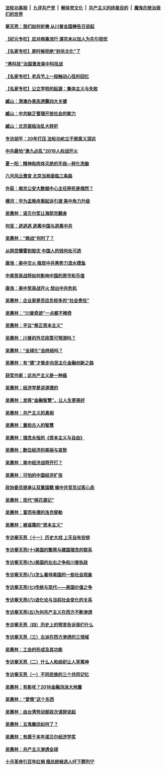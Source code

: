 ####  [法轮功真相](../../../../basic/blob/master/README.md?t=07081731) &nbsp;|&nbsp; [九评共产党](../../../../9ping.md/blob/master/README.md?t=07081731) &nbsp;|&nbsp; [解体党文化](../../../../jtdwh.md/blob/master/README.md?t=07081731)  &nbsp;|&nbsp; [共产主义的终极目的](../../../../gczydzjmd.md/blob/master/README.md?t=07081731) &nbsp;|&nbsp; [魔鬼在统治我们的世界](../../../../mgztzwmdsj.md/blob/master/README.md?t=07081731) 

#### [章天亮：我们如何祈祷 从川普全国祷告日说起](../pages/nsc423/n11944627.md?t=07081731) 

#### [【纪元专栏】应对病毒流行 渥京未以加人为先引担忧](../pages/nsc423/n11875714.md?t=07081731) 

#### [【名家专栏】是时候拒绝“封杀文化”了](../pages/nsc423/n11814093.md?t=07081731) 

#### [“黑科技”治国激发美中科技战](../pages/nsc423/n11638056.md?t=07081731) 

#### [【名家专栏】老兵节上一段触动心弦的回忆](../pages/nsc423/n11646016.md?t=07081731) 

#### [【名家专栏】公立学校的起源：集体主义与失败](../pages/nsc423/n11601833.md?t=07081731) 

#### [臧山：港澳办表态透露四大关键](../pages/nsc423/n11421628.md?t=07081731) 

#### [臧山：中共缺乏管理开放社会的能力](../pages/nsc423/n11407457.md?t=07081731) 

#### [臧山：北京面临治乱大转折](../pages/nsc423/n11406895.md?t=07081731) 

#### [专访胡平：20年打压 法轮功屹立不倒意义深远](../pages/nsc423/n11398800.md?t=07081731) 

#### [中共最怕“逢九必乱”2019人权战开火](../pages/nsc423/n11385248.md?t=07081731) 

#### [夏一阳：精神和肉体灭绝的手段—转化洗脑](../pages/nsc423/n11368250.md?t=07081731) 

#### [六月风云激变 北京当局面临三条路](../pages/nsc423/n11313668.md?t=07081731) 

#### [许茹：南京公安大数据中心主任猝死是偶然？](../pages/nsc423/n11064744.md?t=07081731) 

#### [横河：华为孟晚舟案起诉引渡 美中角力升级](../pages/nsc423/n11027230.md?t=07081731) 

#### [吴惠林：诺贝尔奖让海耶克翻身](../pages/nsc423/n10890049.md?t=07081731) 

#### [何坚：逃逃逃 逃离中国与逃离中共](../pages/nsc423/n10592891.md?t=07081731) 

#### [吴惠林：“商战”何时了？](../pages/nsc423/n10573558.md?t=07081731) 

#### [从网贷爆雷到股灾 中国人的钱何处可逃](../pages/nsc423/n10572800.md?t=07081731) 

#### [唐浩：美中交火 隐现中共黑势力混水摸鱼](../pages/nsc423/n10544040.md?t=07081731) 

#### [中美贸易战将如何影响中国的房市和币值](../pages/nsc423/n10543697.md?t=07081731) 

#### [唐浩：美中贸易战开火 烧出中共危机](../pages/nsc423/n10540126.md?t=07081731) 

#### [吴惠林：企业家是否应负较多的“社会责任”](../pages/nsc423/n10535022.md?t=07081731) 

#### [吴惠林：“川普奇迹”一点都不稀奇](../pages/nsc423/n10512808.md?t=07081731) 

#### [吴惠林：平议“修正资本主义”](../pages/nsc423/n10495724.md?t=07081731) 

#### [吴惠林：川普的外交政策可预测吗？](../pages/nsc423/n10462387.md?t=07081731) 

#### [吴惠林：“全球化”会终结吗？](../pages/nsc423/n10452838.md?t=07081731) 

#### [吴惠林：有“德”才能走向民主化金融创新之路](../pages/nsc423/n10432292.md?t=07081731) 

#### [获奖作家：这共产主义是一种癌](../pages/nsc423/n10431541.md?t=07081731) 

#### [吴惠林：经济学是讲道德的](../pages/nsc423/n10398014.md?t=07081731) 

#### [吴惠林：发挥“金融智慧”，让人生更美好](../pages/nsc423/n10375019.md?t=07081731) 

#### [吴惠林：共产主义的真相](../pages/nsc423/n10351394.md?t=07081731) 

#### [吴惠林：重拾古人的智慧](../pages/nsc423/n10337691.md?t=07081731) 

#### [吴惠林：理念永恒的《资本主义与自由》](../pages/nsc423/n10316274.md?t=07081731) 

#### [吴惠林：数位经济的美丽与哀愁](../pages/nsc423/n10292946.md?t=07081731) 

#### [吴惠林：美中经济战将开打？](../pages/nsc423/n10258825.md?t=07081731) 

#### [吴惠林：可怕的中国经济扩张](../pages/nsc423/n10219147.md?t=07081731) 

#### [政协委员提承认双重国籍 揭中共官员过客心态](../pages/nsc423/n10208809.md?t=07081731) 

#### [吴惠林：现代“桃花源记”](../pages/nsc423/n10185234.md?t=07081731) 

#### [吴惠林：富而有德的洛克斐勒](../pages/nsc423/n10142264.md?t=07081731) 

#### [吴惠林：被诬蔑的“资本主义”](../pages/nsc423/n10124816.md?t=07081731) 

#### [专访章天亮（十一）历史大戏 上天自有安排](../pages/nsc423/n10094905.md?t=07081731) 

#### [专访章天亮(十)美国的繁荣与建国理念的联系](../pages/nsc423/n10094899.md?t=07081731) 

#### [专访章天亮(九)美国的左右之争和川普执政](../pages/nsc423/n10094889.md?t=07081731) 

#### [专访章天亮(八)怎么看待美国的一些社会现象](../pages/nsc423/n10094857.md?t=07081731) 

#### [专访章天亮(七)传统与现代——美国价值之争](../pages/nsc423/n10093140.md?t=07081731) 

#### [专访章天亮(六)进化论与当前社会变化的关系](../pages/nsc423/n10092036.md?t=07081731) 

#### [专访章天亮(五)为何共产主义在西方不断渗透](../pages/nsc423/n10083620.md?t=07081731) 

#### [专访章天亮（四）历史上的预言告诉我们什么](../pages/nsc423/n10083606.md?t=07081731) 

#### [专访章天亮（三）左派在西方渗透的三领域](../pages/nsc423/n10081115.md?t=07081731) 

#### [吴惠林：工会的形成及其功能](../pages/nsc423/n10080633.md?t=07081731) 

#### [专访章天亮（二）什么人和组织让人背离神](../pages/nsc423/n10076637.md?t=07081731) 

#### [专访章天亮（一）不同民族的三个共同记忆](../pages/nsc423/n10074188.md?t=07081731) 

#### [吴惠林：有影呒？2018金融泡沫大地震](../pages/nsc423/n10040534.md?t=07081731) 

#### [吴惠林：“爱情”这个东西](../pages/nsc423/n10019423.md?t=07081731) 

#### [吴惠林：由台湾劳动部政次请辞说起](../pages/nsc423/n9979679.md?t=07081731) 

#### [吴惠林：五鬼搬运如何了？](../pages/nsc423/n9925338.md?t=07081731) 

#### [吴惠林：有感于本年诺贝尔经济学奖](../pages/nsc423/n9871883.md?t=07081731) 

#### [吴惠林：共产主义渗透全球](../pages/nsc423/n9812748.md?t=07081731) 

#### [十月革命引百年红祸 俄总统候选人吁下葬列宁](../pages/nsc423/n9810182.md?t=07081731) 

